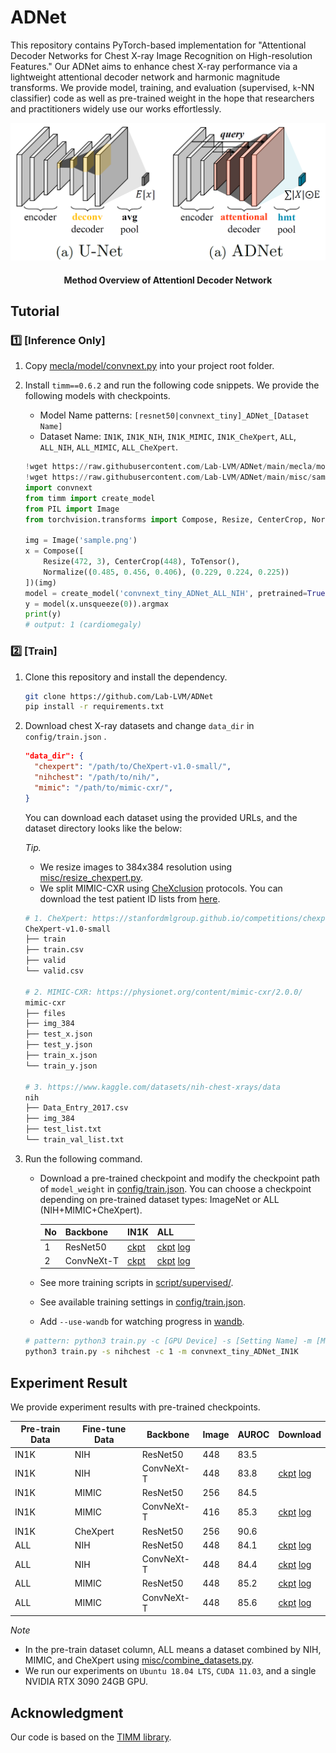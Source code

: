 # ADNet

This repository contains PyTorch-based implementation for "Attentional Decoder Networks for Chest X-ray Image Recognition on High-resolution Features." Our ADNet aims to enhance chest X-ray performance via a lightweight attentional decoder network and harmonic magnitude transforms. We provide model, training, and evaluation (supervised, `k`-NN classifier) code as well as pre-trained weight in the hope that researchers and practitioners widely use our works effortlessly.

<p align="center">
    <img width="850px" src="./misc/method_overview1.png"/>
    <br/>
  <h4 align="center">Method Overview of Attentionl Decoder Network</h4>
</p>

## Tutorial

### 1️⃣ [Inference Only]

1. Copy [mecla/model/convnext.py](mecla/model/convnext.py) into your project root folder.

2. Install `timm==0.6.2` and run the following code snippets. We provide the following models with checkpoints.

   - Model Name patterns: `[resnet50|convnext_tiny]_ADNet_[Dataset Name]`
   - Dataset Name: `IN1K`, `IN1K_NIH`, `IN1K_MIMIC`, `IN1K_CheXpert`, `ALL`, `ALL_NIH`, `ALL_MIMIC`, `ALL_CheXpert`.
   
   ```python
   !wget https://raw.githubusercontent.com/Lab-LVM/ADNet/main/mecla/model/convnext.py
   !wget https://raw.githubusercontent.com/Lab-LVM/ADNet/main/misc/sample.png
   import convnext
   from timm import create_model
   from PIL import Image
   from torchvision.transforms import Compose, Resize, CenterCrop, Normalize, ToTensor
   
   img = Image('sample.png')
   x = Compose([
       Resize(472, 3), CenterCrop(448), ToTensor(), 
       Normalize((0.485, 0.456, 0.406), (0.229, 0.224, 0.225))
   ])(img)
   model = create_model('convnext_tiny_ADNet_ALL_NIH', pretrained=True) 
   y = model(x.unsqueeze(0)).argmax
   print(y)
   # output: 1 (cardiomegaly)
   ```
   
   

### 2️⃣ [Train]

1. Clone this repository and install the dependency.

   ```bash
   git clone https://github.com/Lab-LVM/ADNet
   pip install -r requirements.txt
   ```
   
2. Download chest X-ray datasets and change `data_dir` in `config/train.json` .

   ```json
   "data_dir": {
     "chexpert": "/path/to/CheXpert-v1.0-small/",
     "nihchest": "/path/to/nih/",
     "mimic": "/path/to/mimic-cxr/",
   }
   ```

   You can download each dataset using the provided URLs, and the dataset directory looks like the below:

   *Tip.*

   - We resize images to 384x384 resolution using [misc/resize_chexpert.py](misc/resize_chexpert.py).
   - We split MIMIC-CXR using [CheXclusion](https://github.com/LalehSeyyed/CheXclusion) protocols. You can download the test patient ID lists from [here](https://github.com/LalehSeyyed/CheXclusion/blob/main/MIMIC/testSet_SubjID.csv).

   ```bash
   # 1. CheXpert: https://stanfordmlgroup.github.io/competitions/chexpert/
   CheXpert-v1.0-small
   ├── train
   ├── train.csv
   ├── valid
   └── valid.csv
   
   # 2. MIMIC-CXR: https://physionet.org/content/mimic-cxr/2.0.0/
   mimic-cxr
   ├── files
   ├── img_384
   ├── test_x.json
   ├── test_y.json
   ├── train_x.json
   └── train_y.json
   
   # 3. https://www.kaggle.com/datasets/nih-chest-xrays/data
   nih
   ├── Data_Entry_2017.csv
   ├── img_384
   ├── test_list.txt
   └── train_val_list.txt
   ```

3. Run the following command.

   - Download a pre-trained checkpoint and modify the checkpoint path of `model_weight` in [config/train.json](config/train.json). You can choose a checkpoint depending on pre-trained dataset types: ImageNet or ALL (NIH+MIMIC+CheXpert).
   
     | No   | Backbone   | IN1K                                                         | ALL                                                          |
     | ---- | ---------- | ------------------------------------------------------------ | ------------------------------------------------------------ |
     | 1    | ResNet50   | [ckpt](https://github.com/Lab-LVM/ADNet/releases/download/v0.0.1/resnet50_ADNet_IN1K.pth.tar) | [ckpt](https://github.com/Lab-LVM/ADNet/releases/download/v0.0.1/resnet50_ADNet_ALL.pth.tar)  [log](https://github.com/Lab-LVM/ADNet/releases/download/v0.0.1/resnet50_ADNet_ALL.txt) |
     | 2    | ConvNeXt-T | [ckpt](https://github.com/Lab-LVM/ADNet/releases/download/v0.0.1/convnext_tiny_ADNet_IN1K.pth.tar) | [ckpt](https://github.com/Lab-LVM/ADNet/releases/download/v0.0.1/convnext_tiny_ADNet_ALL.pth.tar)  [log](https://github.com/Lab-LVM/ADNet/releases/download/v0.0.1/convnext_tiny_ADNet_ALL.txt) |
   
   - See more training scripts in [script/supervised/](script/supervised).
   
   - See available training settings in [config/train.json](config/train.json).
   
   - Add `--use-wandb` for watching progress in [wandb](https://wandb.ai/).
   
   ```bash
   # pattern: python3 train.py -c [GPU Device] -s [Setting Name] -m [Model Name]
   python3 train.py -s nihchest -c 1 -m convnext_tiny_ADNet_IN1K
   ```
   
   



## Experiment Result

We provide experiment results with pre-trained checkpoints.

| Pre-train Data | Fine-tune Data | Backbone   | Image | AUROC | Download                                                     |
| -------------- | -------------- | ---------- | ----- | ----- | ------------------------------------------------------------ |
| IN1K           | NIH            | ResNet50   | 448   | 83.5  |                                                              |
| IN1K           | NIH            | ConvNeXt-T | 448   | 83.8  | [ckpt](https://github.com/Lab-LVM/ADNet/releases/download/v0.0.1/convnext_tiny_ADNet_IN1K_NIH.pth.tar)  [log](https://github.com/Lab-LVM/ADNet/releases/download/v0.0.1/convnext_tiny_ADNet_IN1K_NIH.txt) |
| IN1K           | MIMIC          | ResNet50   | 256   | 84.5  |                                                              |
| IN1K           | MIMIC          | ConvNeXt-T | 416   | 85.3  | [ckpt](https://github.com/Lab-LVM/ADNet/releases/download/v0.0.1/convnext_tiny_ADNet_IN1K_MIMIC.pth.tar)  [log](https://github.com/Lab-LVM/ADNet/releases/download/v0.0.1/convnext_tiny_ADNet_IN1K_MIMIC.txt) |
| IN1K           | CheXpert       | ResNet50   | 256   | 90.6  |                                                              |
| ALL            | NIH            | ResNet50   | 448   | 84.1  | [ckpt](https://github.com/Lab-LVM/ADNet/releases/download/v0.0.1/resnet50_ADNet_ALL_NIH.pth.tar)  [log](https://github.com/Lab-LVM/ADNet/releases/download/v0.0.1/resnet50_ADNet_ALL_NIH.txt) |
| ALL            | NIH            | ConvNeXt-T | 448   | 84.4  | [ckpt](https://github.com/Lab-LVM/ADNet/releases/download/v0.0.1/convnext_tiny_ADNet_ALL_MIMIC.pth.tar)  [log](https://github.com/Lab-LVM/ADNet/releases/download/v0.0.1/convnext_tiny_ADNet_ALL_MIMIC.txt) |
| ALL            | MIMIC          | ResNet50   | 448   | 85.2  | [ckpt](https://github.com/Lab-LVM/ADNet/releases/download/v0.0.1/resnet50_ADNet_ALL_MIMIC.pth.tar)  [log](https://github.com/Lab-LVM/ADNet/releases/download/v0.0.1/resnet50_ADNet_ALL_MIMIC.txt) |
| ALL            | MIMIC          | ConvNeXt-T | 448   | 85.6  | [ckpt](https://github.com/Lab-LVM/ADNet/releases/download/v0.0.1/convnext_tiny_ADNet_ALL_MIMIC.pth.tar)  [log](https://github.com/Lab-LVM/ADNet/releases/download/v0.0.1/convnext_tiny_ADNet_ALL_MIMIC.txt) |

*Note*

- In the pre-train dataset column, ALL means a dataset combined by NIH, MIMIC, and CheXpert using [misc/combine_datasets.py](misc/combine_datasets.py).
- We run our experiments on `Ubuntu 18.04 LTS`, `CUDA 11.03`, and a single NVIDIA RTX 3090 24GB GPU.



## Acknowledgment

Our code is based on the [TIMM library](https://github.com/huggingface/pytorch-image-models).
